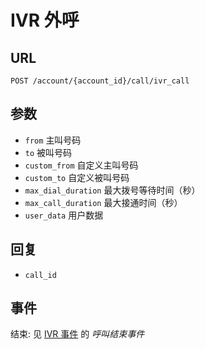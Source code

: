 # IVR 外呼

## URL

```
POST /account/{account_id}/call/ivr_call
```

## 参数

- `from` 主叫号码
- `to` 被叫号码
- `custom_from` 自定义主叫号码
- `custom_to` 自定义被叫号码
- `max_dial_duration` 最大拨号等待时间（秒）
- `max_call_duration` 最大接通时间（秒）
- `user_data` 用户数据

## 回复

- `call_id`

## 事件

结束: 见 [IVR 事件](../evt/ivr/index.md) 的 *呼叫结束事件*
